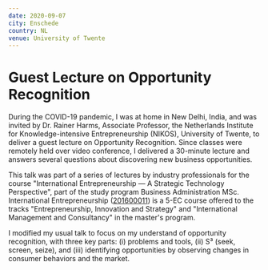 ```yaml
---
date: 2020-09-07
city: Enschede
country: NL
venue: University of Twente
---
```


# Guest Lecture on Opportunity Recognition

During the COVID-19 pandemic, I was at home in New Delhi, India, and was invited by Dr. Rainer Harms, Associate Professor, the Netherlands Institute for Knowledge-intensive Entrepreneurship (NIKOS), University of Twente, to deliver a guest lecture on Opportunity Recognition. Since classes were remotely held over video conference, I delivered a 30-minute lecture and answers several questions about discovering new business opportunities.

This talk was part of a series of lectures by industry professionals for the course "International Entrepreneurship — A Strategic Technology Perspective", part of the study program Business Administration MSc. International Entrepreneurship ([201600011](https://osiris.utwente.nl/student/OnderwijsCatalogusSelect.do?selectie=cursus&cursus=201600011&collegejaar=2020&taal=en)) is a 5-EC course offered to the tracks "Entrepreneurship, Innovation and Strategy" and "International Management and Consultancy" in the master's program.

I modified my usual talk to focus on my understand of opportunity recognition, with three key parts: (i) problems and tools, (ii) S³ (seek, screen, seize), and (iii) identifying opportunities by observing changes in consumer behaviors and the market.
